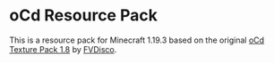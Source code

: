 # oCd Resource Pack

This is a resource pack for Minecraft 1.19.3 based on the original [oCd Texture Pack 1.8](https://www.planetminecraft.com/texture-pack/ocd-pack/) by [FVDisco](https://www.youtube.com/channel/UCJ6oisIrPR4WqJbk6JeLoBw).
